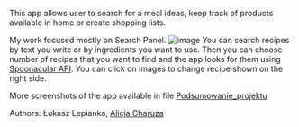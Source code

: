 This app allows user to search for a meal ideas, keep track of products available in home or create shopping lists.

My work focused mostly on Search Panel.
![image](https://user-images.githubusercontent.com/76851989/219659752-a568ceb1-66ba-46e2-a5ba-57dffcbbc346.png)
You can search recipes by text you write or by ingredients you want to use. Then you can choose number of recipes that you want to find and the app looks for them using [Spoonacular API](https://spoonacular.com/food-api). You can click on images to change recipe shown on the right side.

More screenshots of the app available in file [Podsumowanie_projektu](https://github.com/Luki308/Recipe_Search_Engine/blob/main/Podsumowanie_projektu_ZPOIF.pdf)

Authors: Łukasz Lepianka, [Alicja Charuza](https://github.com/kitqu)
